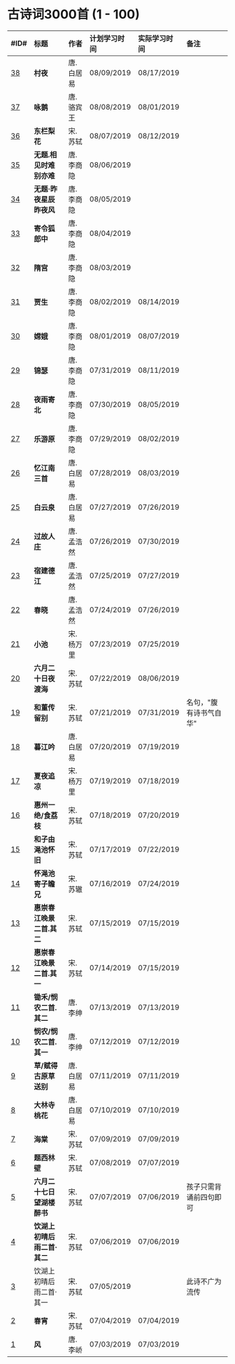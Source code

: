 # 古诗词3000首 (1 - 100)

|#ID#|标题|作者|计划学习时间|实际学习时间|备注|
|:---|:---|:---|:-----------|:-----------|:---|
| [38](../2019/0038.md)|**村夜**                   |唐.白居易 |08/09/2019|08/17/2019||
| [37](../2019/0037.md)|**咏鹅**                   |唐.骆宾王 |08/08/2019|08/01/2019||
| [36](../2019/0036.md)|**东栏梨花**               |宋.苏轼   |08/07/2019|08/12/2019||
| [35](../2019/0035.md)|**无题.相见时难别亦难**    |唐.李商隐 |08/06/2019|||
| [34](../2019/0034.md)|**无题·昨夜星辰昨夜风**    |唐.李商隐 |08/05/2019|||
| [33](../2019/0033.md)|**寄令狐郎中**             |唐.李商隐 |08/04/2019|||
| [32](../2019/0032.md)|**隋宫**                   |唐.李商隐 |08/03/2019|||
| [31](../2019/0031.md)|**贾生**                   |唐.李商隐 |08/02/2019|08/14/2019||
| [30](../2019/0030.md)|**嫦娥**                   |唐.李商隐 |08/01/2019|08/07/2019||
| [29](../2019/0029.md)|**锦瑟**                   |唐.李商隐 |07/31/2019|08/11/2019||
| [28](../2019/0028.md)|**夜雨寄北**               |唐.李商隐 |07/30/2019|08/05/2019||
| [27](../2019/0027.md)|**乐游原**                 |唐.李商隐 |07/29/2019|08/02/2019||
| [26](../2019/0026.md)|**忆江南三首**             |唐.白居易 |07/28/2019|08/03/2019||
| [25](../2019/0025.md)|**白云泉**                 |唐.白居易 |07/27/2019|07/26/2019||
| [24](../2019/0024.md)|**过故人庄**               |唐.孟浩然 |07/26/2019|07/30/2019||
| [23](../2019/0023.md)|**宿建德江**               |唐.孟浩然 |07/25/2019|07/27/2019||
| [22](../2019/0022.md)|**春晓**                   |唐.孟浩然 |07/24/2019|07/26/2019||
| [21](../2019/0021.md)|**小池**                   |宋.杨万里 |07/23/2019|07/25/2019||
| [20](../2019/0020.md)|**六月二十日夜渡海**       |宋.苏轼   |07/22/2019|08/06/2019||
| [19](../2019/0019.md)|**和董传留别**             |宋.苏轼   |07/21/2019|07/31/2019|名句，"腹有诗书气自华"|
| [18](../2019/0018.md)|**暮江吟**                 |唐.白居易 |07/20/2019|07/19/2019||
| [17](../2019/0017.md)|**夏夜追凉**               |宋.杨万里 |07/19/2019|07/18/2019||
| [16](../2019/0016.md)|**惠州一绝/食荔枝**        |宋.苏轼   |07/18/2019|07/20/2019||
| [15](../2019/0015.md)|**和子由渑池怀旧**         |宋.苏轼   |07/17/2019|07/22/2019||名篇，成语"雪泥鸿爪"由此而来。|
| [14](../2019/0014.md)|**怀渑池寄子瞻兄**         |宋.苏辙   |07/16/2019|07/24/2019||
| [13](../2019/0013.md)|**惠崇春江晚景二首.其二**  |宋.苏轼   |07/15/2019|07/15/2019||
| [12](../2019/0012.md)|**惠崇春江晚景二首.其一**  |宋.苏轼   |07/14/2019|07/15/2019||
| [11](../2019/0011.md)|**锄禾/悯农二首.其二**     |唐.李绅   |07/13/2019|07/13/2019||
| [10](../2019/0010.md)|**悯农/悯农二首.其一**     |唐.李绅   |07/12/2019|07/12/2019||
|  [9](../2019/0009.md)|**草/赋得古原草送别**      |唐.白居易 |07/11/2019|07/11/2019||
|  [8](../2019/0008.md)|**大林寺桃花**             |唐.白居易 |07/10/2019|07/10/2019||
|  [7](../2019/0007.md)|**海棠**                   |宋.苏轼   |07/09/2019|07/09/2019||
|  [6](../2019/0006.md)|**题西林壁**               |宋.苏轼   |07/08/2019|07/07/2019||
|  [5](../2019/0005.md)|**六月二十七日望湖楼醉书** |宋.苏轼   |07/07/2019|07/06/2019|孩子只需背诵前四句即可|
|  [4](../2019/0004.md)|**饮湖上初晴后雨二首·其二**|宋.苏轼   |07/06/2019|07/06/2019||
|  [3](../2019/0003.md)|饮湖上初晴后雨二首·其一    |宋.苏轼   |07/05/2019|          |此诗不广为流传|
|  [2](../2019/0002.md)|**春宵**                   |宋.苏轼   |07/04/2019|07/04/2019||
|  [1](../2019/0001.md)|**风**                     |唐.李峤   |07/03/2019|07/03/2019||
